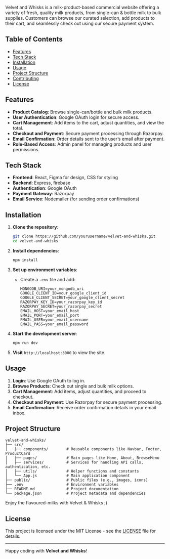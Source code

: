Velvet and Whisks is a milk-product-based commercial website offering a variety of fresh, quality milk products, from single-can & bottle milk to bulk supplies. Customers can browse our curated selection, add products to their cart, and seamlessly check out using our secure payment system.

## Table of Contents
- [Features](#features)
- [Tech Stack](#tech-stack)
- [Installation](#installation)
- [Usage](#usage)
- [Project Structure](#project-structure)
- [Contributing](#contributing)
- [License](#license)

## Features

- **Product Catalog**: Browse single-can/bottle and bulk milk products.
- **User Authentication**: Google OAuth login for secure access.
- **Cart Management**: Add items to the cart, adjust quantities, and view the total.
- **Checkout and Payment**: Secure payment processing through Razorpay.
- **Email Confirmation**: Order details sent to the user’s email after payment.
- **Role-Based Access**: Admin panel for managing products and user permissions.

## Tech Stack

- **Frontend**: React, Figma for design, CSS for styling
- **Backend**: Express, firebase
- **Authentication**: Google OAuth
- **Payment Gateway**: Razorpay
- **Email Service**: Nodemailer (for sending order confirmations)

## Installation

1. **Clone the repository**:
    ```bash
    git clone https://github.com/yourusername/velvet-and-whisks.git
    cd velvet-and-whisks
    ```

2. **Install dependencies**:
    ```bash
    npm install
    ```

3. **Set up environment variables**:
   - Create a `.env` file and add:
     ```plaintext
     MONGODB_URI=your_mongodb_uri
     GOOGLE_CLIENT_ID=your_google_client_id
     GOOGLE_CLIENT_SECRET=your_google_client_secret
     RAZORPAY_KEY_ID=your_razorpay_key_id
     RAZORPAY_SECRET=your_razorpay_secret
     EMAIL_HOST=your_email_host
     EMAIL_PORT=your_email_port
     EMAIL_USER=your_email_username
     EMAIL_PASS=your_email_password
     ```

4. **Start the development server**:
    ```bash
    npm run dev
    ```

5. **Visit** `http://localhost:3000` to view the site.

## Usage

1. **Login**: Use Google OAuth to log in.
2. **Browse Products**: Check out single and bulk milk options.
3. **Cart Management**: Add items, adjust quantities, and proceed to checkout.
4. **Checkout and Payment**: Use Razorpay for secure payment processing.
5. **Email Confirmation**: Receive order confirmation details in your email inbox.

## Project Structure

```
velvet-and-whisks/
├── src/
│   ├── components/        # Reusable components like Navbar, Footer, ProductCard
│   ├── pages/             # Main pages like Home, About, BrowseMenu
│   ├── services/          # Services for handling API calls, authentication, etc.
│   ├── utils/             # Helper functions and constants
│   └── App.js             # Main application component
├── public/                # Public files (e.g., images, icons)
├── .env                   # Environment variables
├── README.md              # Project documentation
└── package.json           # Project metadata and dependencies
```
Enjoy the flavoured-milks with Velvet & Whisks ;)

## License

This project is licensed under the MIT License - see the [LICENSE](LICENSE) file for details.

---

Happy coding with **Velvet and Whisks**!

